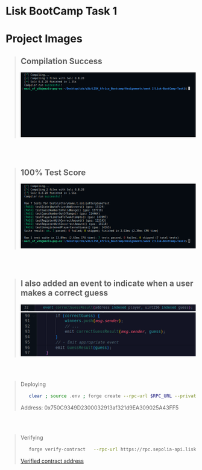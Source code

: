 # Lisk BootCamp Task 1

# Project Images

> ## Compilation Success
>
> <img src="./jpegs/compiled-successfully.png" alt="Image showing successful compilation" />

<br>
<br>

> ## 100% Test Score
>
> <img src="./jpegs/all-test-passed.png" alt="Image showing 100% test score" />

<br>
<br>

> ## I also added an event to indicate when a user makes a correct guess
>
> <img src="./jpegs/event.png" alt="..." />
> <img src="./jpegs/emitEvent.png" alt="..." />

<br>
<br>

> Deploying
>
> ```bash
>    clear ; source .env ; forge create --rpc-url $RPC_URL --private-key $PRIVATE_KEY src/LotteryGame.sol:LotteryGame --broadcast
> ```
>
> Address: 0x750C9349D2300032913af321d9EA309025A43FF5

<br>
<br>

> Verifying
>
> ```bash
>    forge verify-contract   --rpc-url https://rpc.sepolia-api.lisk.com   --verifier blockscout   --verifier-url 'https://sepolia-blockscout.lisk.com/api/'   0x750C9349D2300032913af321d9EA309025A43FF5   src/LotteryGame.sol:LotteryGame
> ```
>
> [Verified contract address](https://sepolia-blockscout.lisk.com/address/0x750c9349d2300032913af321d9ea309025a43ff5)
